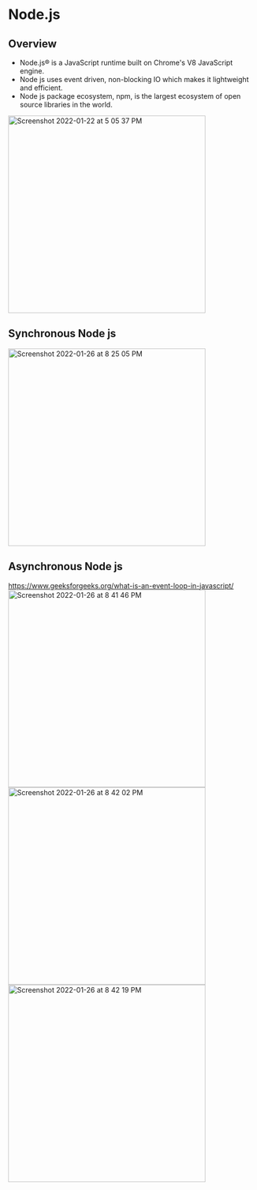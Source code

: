 # Node.js

## Overview
- Node.js® is a JavaScript runtime built on Chrome's V8 JavaScript engine.
- Node js uses event driven, non-blocking IO which makes it lightweight and efficient.
- Node js package ecosystem, npm, is the largest ecosystem of open source libraries in the world.
<img width="400" alt="Screenshot 2022-01-22 at 5 05 37 PM" src="https://user-images.githubusercontent.com/33754197/150636961-3a12cc7d-0638-4c44-a961-c74de9af1e9f.png">


## Synchronous Node js
<img width="400" alt="Screenshot 2022-01-26 at 8 25 05 PM" src="https://user-images.githubusercontent.com/33754197/151188311-500b54cb-95c5-4e4b-92bf-ea32b377a556.png">

## Asynchronous Node js
https://www.geeksforgeeks.org/what-is-an-event-loop-in-javascript/
<img width="400" alt="Screenshot 2022-01-26 at 8 41 46 PM" src="https://user-images.githubusercontent.com/33754197/151190129-9c386758-4526-4c50-8ff8-2306546b5149.png"><img width="400" alt="Screenshot 2022-01-26 at 8 42 02 PM" src="https://user-images.githubusercontent.com/33754197/151190142-bd11033e-3e96-45c1-87a0-2cfe0e05bca6.png"><img width="400" alt="Screenshot 2022-01-26 at 8 42 19 PM" src="https://user-images.githubusercontent.com/33754197/151190157-2c6fe521-1dfc-4a2e-88e8-4b66e8ec8202.png">
